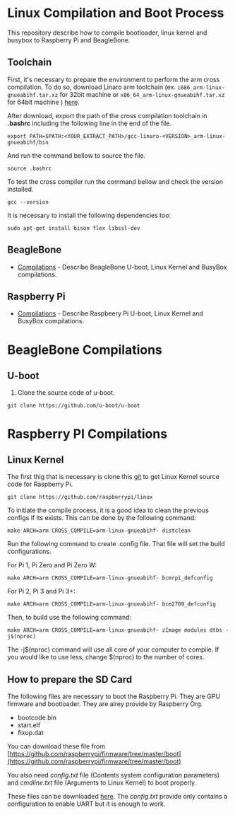 # Linux Compilation and Boot Process
This repository describe how to compile bootloader, linux kernel and busybox to Raspberry Pi and BeagleBone.

## Toolchain
First, it's necessary to prepare the environment to perform the arm cross compilation. To do so, download Linaro arm toolchain (ex. ``i686_arm-linux-gnueabihf.tar.xz`` for 32bit machine or ``x86_64_arm-linux-gnueabihf.tar.xz`` for 64bit machine ) [here](https://releases.linaro.org/components/toolchain/binaries/latest-7/arm-linux-gnueabihf/).

After download, export the path of the cross compilation toolchain in **.bashrc** including the following line in the end of the file.
```
export PATH=$PATH:<YOUR_EXTRACT_PATH>/gcc-linaro-<VERSION>_arm-linux-gnueabihf/bin
```
And run the command bellow to source the file.
```
source .bashrc
```

To test the cross compiler run the command bellow and check the version installed.
```
gcc --version
```
It is necessary to install the following dependencies too:
```
sudo apt-get install bison flex libssl-dev
```



## BeagleBone
- [Compilations](#beaglebone-compilations) - Describe BeagleBone U-boot, Linux Kernel and BusyBox compilations.

## Raspberry Pi
- [Compilations](#raspberry-pi-compilations) - Describe Raspbeery Pi U-boot, Linux Kernel and BusyBox compilations.

# BeagleBone Compilations

## U-boot
1. Clone the source code of u-boot.
```
git clone https://github.com/u-boot/u-boot
```

# Raspberry PI Compilations
## Linux Kernel
The first thig that is necessary is clone this [git](https://github.com/raspberrypi/linux) to get Linux Kernel source code for Raspberry Pi.
```
git clone https://github.com/raspberrypi/linux
```

To initiate the compile process, it is a good idea to clean the previous configs if its exists. This can be done by the following command:
```
make ARCH=arm CROSS_COMPILE=arm-linux-gnueabihf- distclean
```

Run the following command to create .config file. That file will set the build configurations.

For Pi 1, Pi Zero and Pi Zero W:
```
make ARCH=arm CROSS_COMPILE=arm-linux-gnueabihf- bcmrpi_defconfig
```

For Pi 2, Pi 3 and Pi 3+:
```
make ARCH=arm CROSS_COMPILE=arm-linux-gnueabihf- bcm2709_defconfig
```

Then, to build use the following command:
```
make ARCH=arm CROSS_COMPILE=arm-linux-gnueabihf- zImage modules dtbs -j$(nproc)
```
The -j$(nproc) command will use all core of your computer to compile. If you would like to use less, change $(nproc) to the number of cores.

## How to prepare the SD Card
The following files are necessary to boot the Raspberry Pi. They are GPU firmware and bootloader. They are alrey provide by Raspberry Org.
* bootcode.bin
* start.elf
* fixup.dat

You can download these file from [https://github.com/raspberrypi/firmware/tree/master/boot](https://github.com/raspberrypi/firmware/tree/master/boot)

You also need *config.txt* file (Contents system configuration parameters) and *cmdline.txt* file (Arguments to Linux Kernel) to boot properly.

These files can be downloaded [here](https://github.com/thalestas/boot-and-compile-process/tree/master/raspberry). The *config.txt* provide only contains a configuration to enable UART but it is enough to work.
